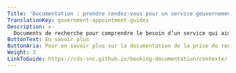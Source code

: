 ```yaml
---
Title: 'Documentation : prendre rendez-vous pour un service gouvernemental'
TranslationKey: government-appointment-guides
Description: >-
  Documents de recherche pour comprendre le besoin d’un service qui aide les gens à prendre des rendez-vous pour un service gouvernemental.
ButtonText: En savoir plus
ButtonAria: Pour en savoir plus sur la documentation de la prise de rendez-vous au gouvernement.
Weight: 3
LinkToGuide: https://cds-snc.github.io/booking-documentation/contexte/
---
```

